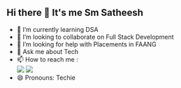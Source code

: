 ## Hi there 👋 It's me Sm Satheesh

- 🌱 I’m currently learning DSA
- 👯 I’m looking to collaborate on Full Stack Development
- 🤔 I’m looking for help with Placements in FAANG
- 💬 Ask me about Tech
- 📫 How to reach me :
<br /> [<img src="https://img.shields.io/badge/LinkedIn-0077B5?style=for-the-badge&logo=linkedin&logoColor=white" />](https://www.linkedin.com/in/s-m-satheesh/) [<img src="[https://cdn3d.iconscout.com/3d/free/thumb/free-gmail-10231620-8264006.png?f=webp](https://img.shields.io/badge/Gmail-D14836?style=for-the-badge&logo=gmail&logoColor=white)" />](https://mail.google.com/mail/u/0/?to=smsatheesh20000@gmail.com&fs=1&tf=cm)
- 😄 Pronouns: Techie
